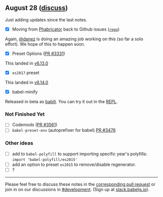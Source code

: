## August 28 ([discuss](https://github.com/babel/notes/pull/5))

Just adding updates since the last notes.

- [x] Moving from [Phabricator](https://phabricator.babeljs.io) back to Github issues ([`repo`](https://github.com/babel/phabricator-to-github))

Again, [@danez](https://github.com/danez) is doing an amazing job working on this (so far a solo effort). We hope of this to happen soon.

- [x] Preset Options ([PR #3331](https://github.com/babel/babel/pull/3331))

This landed in [v6.13.0](https://github.com/babel/babel/releases/tag/v6.13.0)

- [x] `es2017` preset

This landed in [v6.14.0](http://babeljs.io/blog/2016/08/24/6.14.0)

- [x] babel-minify

Released in beta as [babili](https://github.com/babel/babili). You can try it out in the [REPL](http://babeljs.io/repl/#?babili=true&evaluate=false&lineWrap=false&presets=react&experimental=false&loose=false&spec=false&code=class%20A%20%7B%0A%20%20%0A%7D%0A%0AA()%3B&playground=true).

### Not Finished Yet
- [ ] Codemods ([PR #3561](https://github.com/babel/babel/pull/3561))
- [ ] `babel-preset-env` (autoprefixer for babel) [PR #3476](https://github.com/babel/babel/pull/3476)

### Other ideas
- [ ] add to `babel-polyfill` to support importing specific year's polyfills: `import 'babel-polyfill/es2015'`
- [ ] add an option to preset `es2015` to remove/disable regenerator.
- [ ] ?

---

Please feel free to discuss these notes in the [corresponding pull request](https://github.com/babel/notes/pull/1) or join in on our discussions in [#development](https://babeljs.slack.com/messages/development). (Sign up at [slack.babeljs.io](https://slack.babeljs.io/)).
